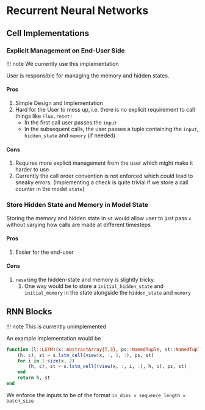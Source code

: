 # Recurrent Neural Networks

## Cell Implementations

### Explicit Management on End-User Side

!!! note
    We currently use this implementation

User is responsible for managing the memory and hidden states.

#### Pros

1. Simple Design and Implementation
2. Hard for the User to mess up, i.e. there is no explicit requirement to call things like `Flux.reset!`
    * In the first call user passes the `input`
    * In the subsequent calls, the user passes a tuple containing the `input`, `hidden_state` and `memory` (if needed)

#### Cons

1. Requires more explicit management from the user which might make it harder to use.
2. Currently the call order convention is not enforced which could lead to sneaky errors. (Implementing a check is quite trivial if we store a call counter in the model `state`)


### Store Hidden State and Memory in Model State

Storing the memory and hidden state in `st` would allow user to just pass `x` without varying how calls are made at different timesteps

#### Pros

1. Easier for the end-user

#### Cons

1. `reset`ing the hidden-state and memory is slightly tricky.
   1. One way would be to store a `initial_hidden_state` and `initial_memory` in the state alongside the `hidden_state` and `memory`


## RNN Blocks

!!! note
    This is currently unimplemented

An example implementation would be

```julia
function (l::LSTM)(x::AbstractArray{T,3}, ps::NamedTuple, st::NamedTuple) where {T}
    (h, c), st = s.lstm_cell(view(x, :, 1, :), ps, st)
    for i in 1:size(x, 2)
        (h, c), st = s.lstm_cell((view(x, :, i, :), h, c), ps, st)
    end
    return h, st
end
```

We enforce the inputs to be of the format `in_dims × sequence_length × batch_size`
